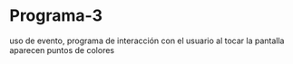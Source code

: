 # Programa-3
uso de evento, programa de interacción con el usuario al tocar la pantalla aparecen puntos de colores
